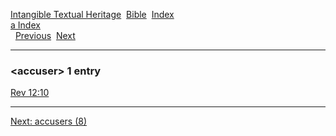 [Intangible Textual Heritage](../../index)  [Bible](../index) 
[Index](index)   
[a Index](_a_)  
  [Previous](c00137)  [Next](c00139) 

------------------------------------------------------------------------

### &lt;accuser&gt; 1 entry

[Rev 12:10](../kjv/rev012.htm#010)  

------------------------------------------------------------------------

[Next: accusers (8)](c00139)
